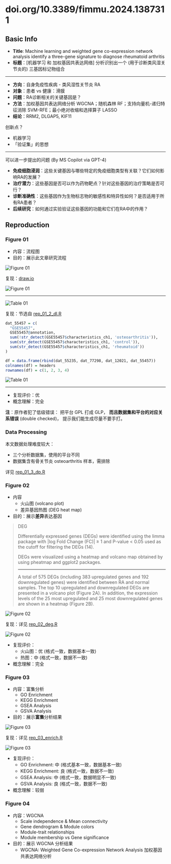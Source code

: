 # doi.org/10.3389/fimmu.2024.1387311

## Basic Info

* **Title**: Machine learning and weighted gene co-expression network analysis identify a three-gene signature to diagnose rheumatoid arthritis
* **标题**：[机器学习 和 加权基因共表达网络] 分析识别出一个 (用于诊断类风湿关节炎的) 三基因标记物组合

---

* **方向**：自身免疫性疾病 - 类风湿性关节炎 RA
* **对象**：患者 vs 健康：滑膜
* **问题**：RA诊断相关的关键基因是？
* **方法**：加权基因共表达网络分析 WGCNA；随机森林 RF；支持向量机-递归特征消除 SVM-RFE；最小绝对收缩和选择算子 LASSO
* **结论**：RRM2, DLGAP5, KIF11


创新点？

* 机器学习
* 「验证集」的思想

---

可以进一步提出的问题 (By MS Copilot via GPT-4)

* **免疫细胞浸润**：这些关键基因与哪些特定的免疫细胞类型有关联？它们如何影响RA的发展？
* **治疗潜力**：这些基因是否可以作为药物靶点？针对这些基因的治疗策略是否可行？
* **诊断准确性**：这些基因作为生物标志物的敏感性和特异性如何？是否适用于所有RA患者？
* **后续研究**：如何通过实验验证这些基因的功能和它们在RA中的作用？

## Reproduction

### Figure 01

* 内容：流程图
* 目的：展示此文章研究流程

![Figure 01](res/fig01.jpg)

复现：[draw.io](https://app.diagrams.net/)


![Figure 01](res/rep01.jpg)

---

![Table 01](res/fig01_tab.jpg)

复现：节选自 [rep_01_2_dl.R](rep_01_2_dl.R)

```r
dat_55457 = c(
  "GSE55457",
  GSE55457@annotation,
  sum(!str_detect(GSE55457$characteristics_ch1, 'osteoarthritis')),
  sum(str_detect(GSE55457$characteristics_ch1, 'control')),
  sum(str_detect(GSE55457$characteristics_ch1, 'rheumatoid'))
)

df = data.frame(rbind(dat_55235, dat_77298, dat_12021, dat_55457))
colnames(df) = headers
rownames(df) = c(1, 2, 3, 4)
```

![Table 01](res/rep01_tab.jpg)

---

* 复现评价：优
* 概念理解：完全

**注**：原作者犯了低级错误：
把平台 GPL 打成 GLP，
**而且数据集和平台的对应关系错误** (double checked)，
提示我们能生成尽量不要手打。

### Data Processing

本文数据处理难度较大：
* 三个分析数据集，使用的平台不同
* 数据集含有骨关节炎 osteoarthritis 样本，需排除

详见 [rep_01_3_dp.R](rep_01_3_dp.R)

### Figure 02

* 内容
  * 火山图 (volcano plot)
  * 差异基因热图 (DEG heat map)
* 目的：展示**差异**表达基因

> DEG
> 
> Differentially expressed genes (DEGs) were identified using the limma package with |log Fold Change (FC)| ≥ 1 and P-value < 0.05 used as the cutoff for filtering the DEGs (14).
> 
> DEGs were visualized using a heatmap and volcano map obtained by using pheatmap and ggplot2 packages.
> 
> ---
> 
> A total of 575 DEGs (including 383 upregulated genes and 192 downregulated genes) were identified between RA and normal samples. The top 10 upregulated and downregulated DEGs are presented in a volcano plot (Figure 2A). In addition, the expression levels of the 25 most upregulated and 25 most downregulated genes are shown in a heatmap (Figure 2B).

![Figure 02](res/fig02.jpg)

复现：详见 [rep_02_deg.R](rep_02_deg.R)

![Figure 02](res/rep02.jpg)

* 复现评价：
  * 火山图：优 (格式一致，数据基本一致)
  * 热图：中 (格式一致，数据不一致)
* 概念理解：完全

### Figure 03

* 内容：富集分析
  * GO Enrichment
  * KEGG Enrichment
  * GSEA Analysis
  * GSVA Analysis
* 目的：展示**富集**分析结果

![Figure 03](res/fig03.jpg)

复现：详见 [rep_03_enrich.R](rep_03_enrich.R)

![Figure 03](res/rep03.jpg)

* 复现评价：
  * GO Enrichment: 中 (格式基本一致，数据基本一致)
  * KEGG Enrichment: 良 (格式一致，数据不一致)
  * GSEA Analysis: 中 (格式一致，数据明显不一致)
  * GSVA Analysis: 良 (格式一致，数据不一致)
* 概念理解：较弱

### Figure 04

* 内容：WGCNA
  * Scale independence & Mean connectivity
  * Gene dendrogram & Module colors
  * Module-trait relationships
  * Module membership vs Gene significance
* 目的：展示 WGCNA 分析结果
  * WGCNA: Weighted Gene Co-expression Network Analysis 加权基因共表达网络分析
